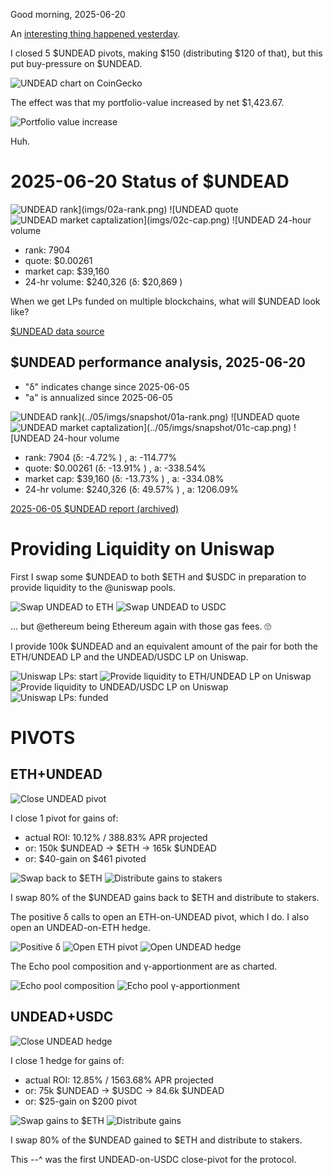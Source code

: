 Good morning, 2025-06-20

An [interesting thing happened yesterday](https://x.com/pivocateur/status/1935723453241311275).

I closed 5 $UNDEAD pivots, making $150 (distributing $120 of that), but this put buy-pressure on $UNDEAD.

![UNDEAD chart on CoinGecko](imgs/01a-undead-chart-coingecko.png)

The effect was that my portfolio-value increased by net $1,423.67.

![Portfolio value increase](imgs/01b-portfolio-value.png)

Huh.


# 2025-06-20 Status of $UNDEAD 

![$UNDEAD rank](imgs/02a-rank.png) 
![$UNDEAD quote](imgs/02b-quote.png) 
![$UNDEAD market captalization](imgs/02c-cap.png) 
![$UNDEAD 24-hour volume](imgs/02d-vol.png) 

* rank: 7904 
* quote: $0.00261 
* market cap: $39,160 
* 24-hr volume: $240,326 (δ: $20,869 ) 

When we get LPs funded on multiple blockchains, what will $UNDEAD look like? 

[$UNDEAD data source](https://www.coingecko.com/en/coins/undead-blocks) 
## $UNDEAD performance analysis, 2025-06-20 

* "δ" indicates change since 2025-06-05 
* "a" is annualized since 2025-06-05 

![$UNDEAD rank](../05/imgs/snapshot/01a-rank.png) 
![$UNDEAD quote](../05/imgs/snapshot/01b-quote.png) 
![$UNDEAD market captalization](../05/imgs/snapshot/01c-cap.png) 
![$UNDEAD 24-hour volume](../05/imgs/snapshot/01d-vol.png) 

* rank: 7904 (δ: -4.72% ) , a: -114.77% 
* quote: $0.00261 (δ: -13.91% ) , a: -338.54% 
* market cap: $39,160 (δ: -13.73% ) , a: -334.08% 
* 24-hr volume: $240,326 (δ: 49.57% ) , a: 1206.09% 

[2025-06-05 $UNDEAD report (archived)](https://github.com/pivoteur/biz/tree/main/blog/2025/06/05) 
# Providing Liquidity on Uniswap 

First I swap some $UNDEAD to both $ETH and $USDC in preparation to provide liquidity to the @uniswap pools. 

![Swap UNDEAD to ETH](imgs/03a-swap-to-eth.png) 
![Swap UNDEAD to USDC](imgs/03b-swap-to-usdc.png) 

... but @ethereum being Ethereum again with those gas fees. 🙄

I provide 100k $UNDEAD and an equivalent amount of the pair for both the ETH/UNDEAD LP and the UNDEAD/USDC LP on Uniswap. 

![Uniswap LPs: start](imgs/04a-lps-start.png) 
![Provide liquidity to ETH/UNDEAD LP on Uniswap](imgs/04b-provide-to-eth-undead-lp.png) 
![Provide liquidity to UNDEAD/USDC LP on Uniswap](imgs/04c-provide-to-undead-usdc-lp.png) 
![Uniswap LPs: funded](imgs/04d-lps-funded.png) 

# PIVOTS

## ETH+UNDEAD

![Close UNDEAD pivot](imgs/05a-close-undead-pivot.png)

I close 1 pivot for gains of:

* actual ROI: 10.12% / 388.83% APR projected
* or: 150k $UNDEAD -> $ETH -> 165k $UNDEAD
* or: $40-gain on $461 pivoted

![Swap back to $ETH](imgs/05b-swap-back-to-eth.png)
![Distribute gains to stakers](imgs/05c-distribute-gains.png)

I swap 80% of the $UNDEAD gains back to $ETH and distribute to stakers. 

The positive δ calls to open an ETH-on-UNDEAD pivot, which I do. 
I also open an UNDEAD-on-ETH hedge. 

![Positive δ](imgs/06a-pos.png) 
![Open ETH pivot](imgs/06b-open-eth-pivot.png) 
![Open UNDEAD hedge](imgs/06c-open-undead-hedge.png)

The Echo pool composition and γ-apportionment are as charted. 

![Echo pool composition](imgs/07a-comp.png) 
![Echo pool γ-apportionment](imgs/07b-apport.png) 

## UNDEAD+USDC

![Close UNDEAD hedge](imgs/08a-close-undead-hedge.png)

I close 1 hedge for gains of:

* actual ROI: 12.85% / 1563.68% APR projected
* or: 75k $UNDEAD -> $USDC -> 84.6k $UNDEAD
* or: $25-gain on $200 pivot

![Swap gains to $ETH](imgs/08b-swap-to-eth.png)
![Distribute gains](imgs/08c-distribute-gains.png)

I swap 80% of the $UNDEAD gained to $ETH and distribute to stakers. 

This --^ was the first UNDEAD-on-USDC close-pivot for the protocol.


